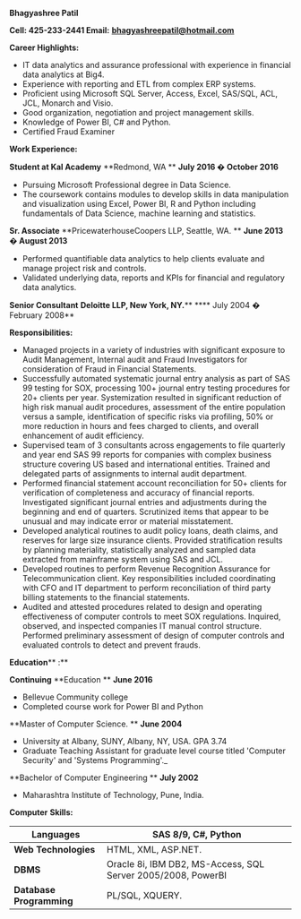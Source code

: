 **Bhagyashree Patil**

**Cell: 425-233-2441
Email:** [**bhagyashreepatil@hotmail.com**](mailto:bhagyashreepatil@hotmail.com)

**Career Highlights:**
- IT data analytics and assurance professional with experience in financial data analytics at Big4.
- Experience with reporting and ETL from complex ERP systems.
- Proficient using Microsoft SQL Server, Access, Excel, SAS/SQL, ACL, JCL, Monarch and Visio.
- Good organization, negotiation and project management skills.
- Knowledge of Power BI, C# and Python.
- Certified Fraud Examiner

**Work Experience:**

**Student at Kal Academy**
**Redmond, WA                                       **  **July 2016 � October 2016**
- Pursuing Microsoft Professional degree in Data Science.
- The coursework contains modules to develop skills in data manipulation and visualization using Excel, Power BI, R and Python including fundamentals of Data Science, machine learning and statistics.

**Sr. Associate**
**PricewaterhouseCoopers LLP, Seattle, WA.          **  **June 2013 � August 2013**

- Performed quantifiable data analytics to help clients evaluate and manage project risk and controls.
- Validated underlying data, reports and KPIs for financial and regulatory data analytics.

**Senior Consultant**
**Deloitte LLP, New York, NY.****                  **** July 2004 � February 2008**

**Responsibilities:**
- Managed projects in a variety of industries with significant exposure to Audit Management, Internal audit and Fraud Investigators for consideration of Fraud in Financial Statements.
- Successfully automated systematic journal entry analysis as part of SAS 99 testing for SOX, processing 100+ journal entry testing procedures for 20+ clients per year. Systemization resulted in significant reduction of high risk manual audit procedures, assessment of the entire population versus a sample, identification of specific risks via profiling, 50% or more reduction in hours and fees charged to clients, and overall enhancement of audit efficiency.
- Supervised team of 3 consultants across engagements to file quarterly and year end SAS 99 reports for companies with complex business structure covering US based and international entities. Trained and delegated parts of assignments to internal audit department.
- Performed financial statement account reconciliation for 50+ clients for verification of completeness and accuracy of financial reports. Investigated significant journal entries and adjustments during the beginning and end of quarters. Scrutinized items that appear to be unusual and may indicate error or material misstatement.
- Developed analytical routines to audit policy loans, death claims, and reserves for large size insurance clients. Provided stratification results by planning materiality, statistically analyzed and sampled data extracted from mainframe system using SAS and JCL.
- Developed routines to perform Revenue Recognition Assurance for Telecommunication client. Key responsibilities included coordinating with CFO and IT department to perform reconciliation of third party billing statements to the financial statements.
- Audited and attested procedures related to design and operating effectiveness of computer controls to meet SOX regulations. Inquired, observed, and inspected companies IT manual control structure. Performed preliminary assessment of design of computer controls and evaluated controls to detect and prevent frauds.

**Education**** :**

**Continuing**  **Education                              **  **June 2016**
- Bellevue Community college
- Completed course work for Power BI and Python

**Master of Computer Science.                            **  **June 2004**
- University at Albany, SUNY, Albany, NY, USA. GPA 3.74
- Graduate Teaching Assistant for graduate level course titled &#39;Computer Security&#39; and &#39;Systems Programming&#39;._

**Bachelor of Computer Engineering                       **  **July 2002**
- Maharashtra Institute of Technology, Pune, India.

**Computer**  **Skills:**

| **Languages** | SAS 8/9, C#, Python |
| --- | --- |
| **Web Technologies** | HTML, XML, ASP.NET. |
| **DBMS** | Oracle 8i, IBM DB2, MS-Access, SQL Server 2005/2008, PowerBI |
| **Database Programming** | PL/SQL, XQUERY. |
